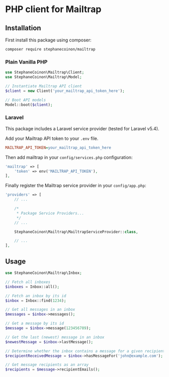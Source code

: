 # PHP client for Mailtrap

## Installation

First install this package using composer:

```composer require stephanecoinon/mailtrap```

### Plain Vanilla PHP

```php
use StephaneCoinon\Mailtrap\Client;
use StephaneCoinon\Mailtrap\Model;

// Instantiate Mailtrap API client
$client = new Client('your_mailtrap_api_token_here');

// Boot API models
Model::boot($client);
```

### Laravel

This package includes a Laravel service provider (tested for Laravel v5.4).

Add your Mailtrap API token to your ```.env``` file.

```ini
MAILTRAP_API_TOKEN=your_mailtrap_api_token_here
```

Then add mailtrap in your ```config/services.php``` configuration:

```php
'mailtrap' => [
    'token' => env('MAILTRAP_API_TOKEN'),
],
```

Finally register the Mailtrap service provider in your ```config/app.php```:

```php
'providers' => [
    // ...

    /*
     * Package Service Providers...
     */
    // ...

    StephaneCoinon\Mailtrap\MailtrapServiceProvider::class,

    // ...
],
```

## Usage

```php
use StephaneCoinon\Mailtrap\Inbox;

// Fetch all inboxes
$inboxes = Inbox::all();

// Fetch an inbox by its id
$inbox = Inbox::find(1234);

// Get all messages in an inbox
$messages = $inbox->messages();

// Get a message by its id
$message = $inbox->message(123456789);

// Get the last (newest) message in an inbox
$newestMessage = $inbox->lastMessage();

// Determine whether the inbox contains a message for a given recipient e-mail
$recipientReceivedMessage = $inbox->hasMessageFor('john@example.com');

// Get message recipients as an array
$recipients = $message->recipientEmails();
```
